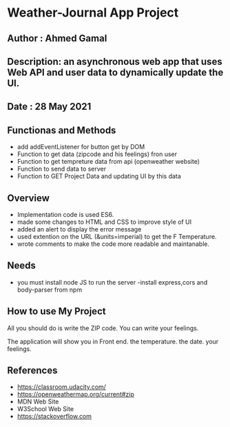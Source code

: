 # Weather-Journal App Project

## Author     : Ahmed Gamal 
                                               
## Description: an asynchronous web app that uses Web API and user data to dynamically update the UI.
                 
## Date       : 28 May 2021 

## Functionas and Methods
- add addEventListener for button get by DOM
- Function to get data (zipcode and his feelings) fron user
- Function to get tempreture data from api (openweather website)
- Function to send data to server
- Function to GET Project Data and updating UI by this data

## Overview
-  Implementation code is used ES6.
-  made some changes to HTML and CSS to improve style of UI
-  added an alert to display the error message
-  used extention on the URL (&units=imperial) to get the F Temperature.
-  wrote comments to make the code more readable and maintanable.
## Needs
- you must install node JS to run the server 
-install express,cors and body-parser from npm

## How to use My Project

All you should do is write the ZIP code.
You can write your feelings.

The application will show you in Front end.
the temperature.
the date.
your feelings.

## References
- https://classroom.udacity.com/
- https://openweathermap.org/current#zip
- MDN Web Site
- W3School Web Site 
- https://stackoverflow.com

